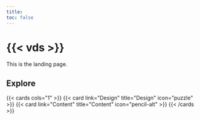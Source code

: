 ```yaml
---
title: 
toc: false
---
```


# {{< vds >}}
This is the landing page.

## Explore

{{< cards cols="1" >}}
  {{< card link="Design" title="Design" icon="puzzle" >}}
  {{< card link="Content" title="Content" icon="pencil-alt" >}}
{{< /cards >}}